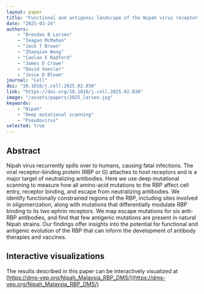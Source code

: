 ```yaml
---
layout: paper
title: "Functional and antigenic landscape of the Nipah virus receptor binding protein"
date: "2025-03-24"
authors: 
    - "Brendan B Larsen"
    - "Teagan McMahon"
    - "Jack T Brown"
    - "Zhaoqian Wang"
    - "Caelan E Radford"
    - "James E Crowe"
    - "David Veesler"
    - "Jesse D Bloom"
journal: "Cell"
doi: "10.1016/j.cell.2025.02.030"
link: "https://doi.org/10.1016/j.cell.2025.02.030"
image: "/assets/papers/2025_larsen.jpg"
keywords:
    - "Nipah"
    - "Deep mutational scanning"
    - "Pseudovirus"
selected: true
---
```


## Abstract

Nipah virus recurrently spills over to humans, causing fatal infections. The viral receptor-binding protein (RBP or G) attaches to host receptors and is a major target of neutralizing antibodies. Here we use deep mutational scanning to measure how all amino-acid mutations to the RBP affect cell entry, receptor binding, and escape from neutralizing antibodies. We identify functionally constrained regions of the RBP, including sites involved in oligomerization, along with mutations that differentially modulate RBP binding to its two ephrin receptors. We map escape mutations for six anti-RBP antibodies, and find that few antigenic mutations are present in natural Nipah strains. Our findings offer insights into the potential for functional and antigenic evolution of the RBP that can inform the development of antibody therapies and vaccines.

## Interactive visualizations
The results described in this paper can be interactively visualized at [https://dms-vep.org/Nipah_Malaysia_RBP_DMS/](https://dms-vep.org/Nipah_Malaysia_RBP_DMS/)
